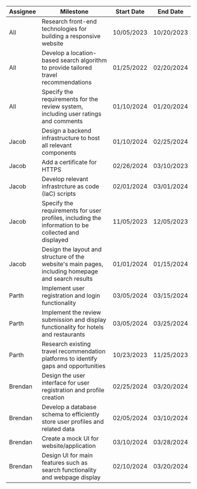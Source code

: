 | Assignee | Milestone | Start Date | End Date |
| -------- | ---- | ---------  | ------- |
| All | Research front-end technologies for building a responsive website | 10/05/2023 | 10/20/2023 |
| All | Develop a location-based search algorithm to provide tailored travel recommendations | 01/25/2022 | 02/20/2024 |
| All | Specify the requirements for the review system, including user ratings and comments | 01/10/2024 | 01/20/2024 |
| Jacob | Design a backend infrastructure to host all relevant components | 01/10/2024 | 02/25/2024 | 
| Jacob | Add a certificate for HTTPS | 02/26/2024 | 03/10/2023 |
| Jacob | Develop relevant infrastrcture as code (IaC) scripts | 02/01/2024 | 03/01/2024 |
| Jacob | Specify the requirements for user profiles, including the information to be collected and displayed | 11/05/2023 | 12/05/2023 | 
| Jacob | Design the layout and structure of the website's main pages, including homepage and search results | 01/01/2024 | 01/15/2024 |
| Parth | Implement user registration and login functionality | 03/05/2024 | 03/15/2024 | 
| Parth | Implement the review submission and display functionality for hotels and restaurants | 03/05/2024 | 03/25/2024 | 
| Parth | Research existing travel recommendation platforms to identify gaps and opportunities | 10/23/2023 | 11/25/2023 | 
| Brendan | Design the user interface for user registration and profile creation | 02/25/2024 | 03/20/2024 |
| Brendan | Develop a database schema to efficiently store user profiles and related data | 02/05/2024 | 03/10/2024 |
| Brendan | Create a mock UI for website/application | 03/10/2024 | 03/28/2024 |
| Brendan | Design UI for main features such as search functionality and webpage display | 02/10/2024 | 03/20/2024 |
